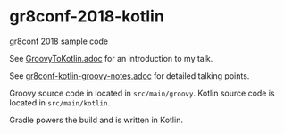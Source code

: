 # gr8conf-2018-kotlin
gr8conf 2018 sample code

See [GroovyToKotlin.adoc](GroovyToKotlin.adoc) for an introduction to my talk.

See [gr8conf-kotlin-groovy-notes.adoc](gr8conf-kotlin-groovy-notes.adoc) for detailed talking points.

Groovy source code in located in `src/main/groovy`. Kotlin source code is located in `src/main/kotlin`.

Gradle powers the build and is written in Kotlin.
